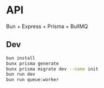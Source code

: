 # API

Bun + Express + Prisma + BullMQ

## Dev
```bash
bun install
bunx prisma generate
bunx prisma migrate dev --name init
bun run dev
bun run queue:worker
```
